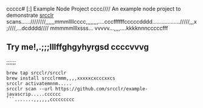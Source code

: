 ccccc# [:] Example Node Project
cccc////
An example node project to demonstrate [srcclr](https://www.srcclr.com) scans......////////,,,,,,mmmllllcccc,,,,,,,,....cccffffffcccccdddd................../////,,,x;////,...dcdddd//// mmmmmlllxsss...
vvvvv...,,,,....kkkknnncccccfff
## Try me!,.;;;lllffghgyhyrgsd  ccccvvvg
;;;;;;
```wwwww...........dddd
brew tap srcclr/srcclr
brew install srcclrmmm,,,,xxxxxcxcccxxcs
srcclr activatemnnm.....
srcclr scan --url https://github.com/srcclr/example-javascrip.....cccccc
```.......,,,,,,ccccccccc
